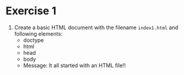 # Exercise 1

1. Create a basic HTML document with the filename `index1.html` and following elements:
    * doctype
    * html
    * head
    * body
    * Message: It all started with an HTML file!!
